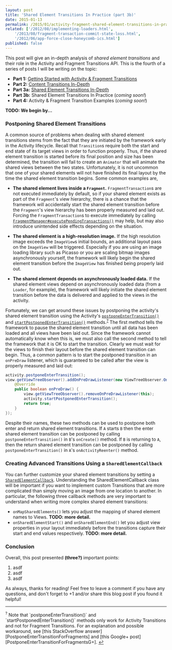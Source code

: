```yaml
---
layout: post
title: 'Shared Element Transitions In Practice (part 3b)'
date: 2015-01-13
permalink: /2015/01/activity-fragment-shared-element-transitions-in-practice-part3b.html
related: ['/2012/08/implementing-loaders.html',
    '/2013/08/fragment-transaction-commit-state-loss.html',
    '/2012/06/app-force-close-honeycomb-ics.html']
published: false
---
```


This post will give an in-depth analysis of _shared element transitions_ and their role in the Activity and Fragment Transitions API. This is the fourth of a series of posts I will be writing on the topic:

* **Part 1:** [Getting Started with Activity & Fragment Transitions][part1]
* **Part 2:** [Content Transitions In-Depth][part2]
* **Part 3a:** [Shared Element Transitions In-Depth][part3a]
* **Part 3b:** Shared Element Transitions In Practice (_coming soon!_)
* **Part 4:** Activity & Fragment Transition Examples (_coming soon!_)

**TODO: We begin by...**

### Postponing Shared Element Transitions

<!--morestart-->

A common source of problems when dealing with shared element transitions stems from the fact that they are initiated by the framework early in the Activity lifecycle. Recall that `Transition`s require both the start and end state of its target views in order to function properly. Thus, if the shared element transition is started before its final position and size has been determined, the transition will fail to create an `Animator` that will animate the shared views between the two states. Unfortunately, it is not uncommon that one of your shared elements will not have finished its final layout by the time the shared element transition begins. Some common examples are,

<!--more-->

* **The shared element lives inside a `Fragment`.** `FragmentTransaction`s are not executed immediately by default, so if your shared element exists as part of the `Fragment`'s view hierarchy, there is a chance that the framework will accidentally start the shared element transition before the `Fragment`'s view hierarchy has been properly measured and laid out. Forcing the `FragmentTransaction`s to execute immediately by calling [`FragmentManager#executePendingTransactions()`][FragmentManager#executePendingTransactions] may help, but may also introduce unintended side effects depending on the situation.

* **The shared element is a high-resolution image.** If the high resolution image exceeds the `ImageView`s initial bounds, an additional layout pass on the `ImageView` will be triggered. Especially if you are using an image loading library such as Picasso or you are scaling bitmap images asynchronously yourself, the framework will likely begin the shared element transition before the `ImageView` has finished being properly laid out.

* **The shared element depends on asynchronously loaded data.** If the shared element views depend on asynchronously loaded data (from a `Loader`, for example), the framework will likely initiate the shared element transition before the data is delivered and applied to the views in the activity.

Fortunately, we can get around these issues by postponing the activity's shared element transition using the Activity's [`postponeEnterTransition()`][postponeEnterTransition] and [`startPostponedEnterTransition()`][startPostponedEnterTransition] methods.<sup><a href="#footnote?" id="ref?">?</a></sup> The first method tells the framework to pause the shared element transition until all data has been loaded and all views have been laid out. Since the framework cannot automatically know when this is, we must also call the second method to tell the framework that it is OK to start the transition. Clearly we must wait for the views to finish their layout before the shared element transition can begin. Thus, a common pattern is to start the postponed transition in an `onPreDraw` listener, which is guaranteed to be called after the view is properly measured and laid out:

```java
activity.postponeEnterTransition();
view.getViewTreeObserver().addOnPreDrawListener(new ViewTreeObserver.OnPreDrawListener() {
    @Override
    public boolean onPreDraw() {
        view.getViewTreeObserver().removeOnPreDrawListener(this);
        activity.startPostponedEnterTransition();
        return true;
    }
});
```

Despite their names, these two methods can be used to postpone both enter and return shared element transitions. If `A` starts `B` then the enter shared element transition can be postponed by calling `postponeEnterTransition()` in `B`'s `onCreate()` method. If `B` is returning to `A`, then the return shared element transition can be postponed by calling `postponeEnterTransition()` in `A`'s `onActivityReenter()` method.

### Creating Advanced Transitions Using a `SharedElementCallback`

You can further customize your shared element transitions by setting a [`SharedElementCallback`][SharedElementCallback]. Understanding the SharedElementCallback class will be important if you want to implement custom Transitions that are more complicated than simply moving an image from one location to another. In particular, the following three callback methods are very important to understand when writing more complex shared element transitions:

* `onMapSharedElements()` lets you adjust the mapping of shared element names to Views. **TODO: more detail.**
* `onSharedElementStart()` and `onSharedElementEnd()` let you adjust view properties in your layout immediately before the transitions capture their start and end values respectively. **TODO: more detail.**

### Conclusion

Overall, this post presented **(three?)** important points:

1. asdf
2. asdf
3. asdf

As always, thanks for reading! Feel free to leave a comment if you have any questions, and don't forget to +1 and/or share this blog post if you found it helpful!

<hr class="footnote-divider"/>
<sup id="footnote?">?</sup> Note that `postponeEnterTransition()` and `startPostponedEnterTransition()` methods only work for Activity Transitions and not for Fragment Transitions. For an explanation and possible workaround, see [this StackOverflow answer][PostponeEnterTransitionForFragments] and [this Google+ post][PostponeEnterTransitionForFragmentsG+]. <a href="#ref?" title="Jump to footnote ?.">&#8617;</a>

  [setSharedElementExitTransition]: https://developer.android.com/reference/android/view/Window.html#setSharedElementExitTransition(android.transition.Transition)
  [setSharedElementEnterTransition]: https://developer.android.com/reference/android/view/Window.html#setSharedElementEnterTransition(android.transition.Transition)
  [setSharedElementReturnTransition]: https://developer.android.com/reference/android/view/Window.html#setSharedElementReturnTransition(android.transition.Transition)
  [setSharedElementReenterTransition]: https://developer.android.com/reference/android/view/Window.html#setSharedElementReenterTransition(android.transition.Transition)
  [Fragment#setSharedElementExitTransition]: https://developer.android.com/reference/android/app/Fragment.html#setSharedElementExitTransition(android.transition.Transition)
  [Fragment#setSharedElementEnterTransition]: https://developer.android.com/reference/android/app/Fragment.html#setSharedElementEnterTransition(android.transition.Transition)
  [Fragment#setSharedElementReturnTransition]: https://developer.android.com/reference/android/app/Fragment.html#setSharedElementReturnTransition(android.transition.Transition)
  [Fragment#setSharedElementReenterTransition]: https://developer.android.com/reference/android/app/Fragment.html#setSharedElementReenterTransition(android.transition.Transition)
  [Move]: https://github.com/android/platform_frameworks_base/blob/lollipop-release/core/res/res/transition/move.xml
  [postponeEnterTransition]: https://developer.android.com/reference/android/app/Activity.html#postponeEnterTransition()
  [startPostponedEnterTransition]: https://developer.android.com/reference/android/app/Activity.html#startPostponedEnterTransition()
  [setSharedElementsUseOverlay]: https://developer.android.com/reference/android/view/Window.html#setSharedElementsUseOverlay(boolean)
  [SharedElementCallback]: https://developer.android.com/reference/android/app/SharedElementCallback.html

  [Window]: http://developer.android.com/reference/android/view/Window.html
  [Fragment]: http://developer.android.com/reference/android/app/Fragment.html
  [MaterialDesignMeaningfulTransitions]: http://www.google.com/design/spec/animation/meaningful-transitions.html
  [SharedElementExitReenterBlogPost]: https://halfthought.wordpress.com/2014/12/08/what-are-all-these-dang-transitions/
  [StackOverflowExitReenterTransitions]: http://stackoverflow.com/q/27346020/844882

  [FragmentManager#executePendingTransactions]: https://developer.android.com/reference/android/app/FragmentManager.html#executePendingTransactions()
  [GooglePlusPostponeEnterTransition]: https://plus.google.com/+AlexLockwood/posts/FJsp1N9XNLS
  [GooglePlusSystemUI]: https://plus.google.com/+AlexLockwood/posts/RPtwZ5nNebb
  [PostponeEnterTransitionForFragments]: http://stackoverflow.com/q/26977303/844882
  [PostponeEnterTransitionForFragmentsG+]: https://plus.google.com/+AlexLockwood/posts/3DxHT42rmmY

  [ChangeBounds]: https://developer.android.com/reference/android/transition/ChangeBounds.html
  [ChangeTransform]: https://developer.android.com/reference/android/transition/ChangeTransform.html
  [ChangeClipBounds]: https://developer.android.com/reference/android/transition/ChangeClipBounds.html
  [ChangeImageTransform]: https://developer.android.com/reference/android/transition/ChangeImageTransform.html

  [ViewOverlay]: https://developer.android.com/reference/android/view/ViewOverlay.html
  [ViewOverlayBlogPost]: http://graphics-geek.blogspot.com/2013/07/new-in-android-43-viewoverlay.html

  [part1]: /2014/12/activity-fragment-transitions-in-android-lollipop-part1.html
  [part2]: /2014/12/activity-fragment-content-transitions-in-depth-part2.html
  [part3a]: /2015/01/activity-fragment-shared-element-transitions-in-depth-part3a.html
  [part3b]: /2015/01/activity-fragment-shared-element-transitions-in-practice-part3b.html

